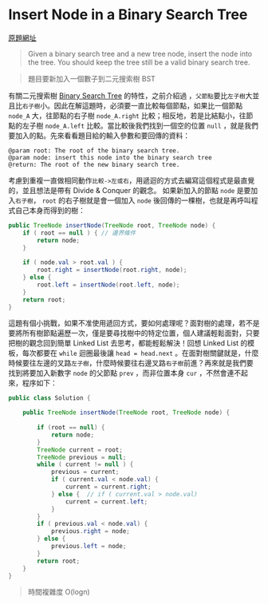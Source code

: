 # Insert Node in a Binary Search Tree

[原題網址](http://www.lintcode.com/en/problem/insert-node-in-a-binary-search-tree/)

> Given a binary search tree and a new tree node, insert the node into the tree. You should keep the tree still be a valid binary search tree.

> 題目要新加入一個數子到二元搜索樹 BST 

有關二元搜索樹 [Binary Search Tree]() 的特性，之前介紹過
，`父節點`要比`左子樹`大並且比`右子樹`小。因此在解這題時，必須要一直比較每個節點，如果比一個節點 `node_A` 大，往節點的右子樹 `node_A.right` 比較；相反地，若是比結點小，往節點的左子樹 `node_A.left` 比較。當比較後我們找到一個空的位置 `null` ，就是我們要加入的點。先來看看題目給的輸入參數和要回傳的資料：

```
@param root: The root of the binary search tree.
@param node: insert this node into the binary search tree
@return: The root of the new binary search tree.
```

考慮到重複一直做相同動作`比較->左或右`，用遞迴的方式去編寫這個程式是最直覺的，並且想法是帶有 Divide & Conquer 的觀念。
如果新加入的節點 `node` 是要加入`右子樹`， `root` 的右子樹就是會一個加入 `node` 後回傳的一棵樹，也就是再呼叫程式自己本身而得到的樹：

```java
public TreeNode insertNode(TreeNode root, TreeNode node) {
    if ( root == null ) { // 邊界條件
        return node;
    }
    
    if ( node.val > root.val ) {
        root.right = insertNode(root.right, node);
    } else {
        root.left = insertNode(root.left, node);
    }
    return root;
}
```

這題有個小挑戰，如果不准使用遞回方式，要如何處理呢？面對樹的處理，若不是要將所有樹節點遍歷一次，僅是要尋找樹中的特定位置，個人建議輕鬆面對，只要把樹的觀念回到簡單 Linked List 去思考，都能輕鬆解決！回想 Linked List 的模板，每次都要在 `while` 迴圈最後讓 `head = head.next` 。在面對樹關鍵就是，什麼時候要往左邊的叉路`左子樹`，什麼時候要往右邊叉路`右子樹`前進？再來就是我們要找到將要加入新數字 `node` 的父節點 `prev` ，而非位置本身 `cur` ，不然會連不起來，程序如下：

```java
public class Solution {

    public TreeNode insertNode(TreeNode root, TreeNode node) {
        
        if (root == null) {
            return node;
        }
        TreeNode current = root;
        TreeNode previous = null;
        while ( current != null ) {
            previous = current;
            if ( current.val < node.val) {
                current = current.right;
            } else {  // if ( current.val > node.val)
                current = current.left;
            }
        }
        if ( previous.val < node.val) {
            previous.right = node;
        } else {
            previous.left = node;
        }
        return root;
    }
}
```

> 時間複雜度 O(logn)
